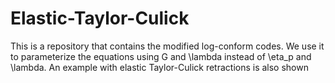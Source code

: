 # Elastic-Taylor-Culick
This is a repository that contains the modified log-conform codes. We use it to parameterize the equations using G and \lambda instead of \eta_p and \lambda. An example with elastic Taylor-Culick retractions is also shown
